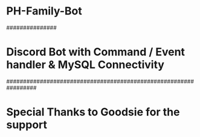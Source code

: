 # PH-Family-Bot
###############
# Discord Bot with Command / Event handler & MySQL Connectivity #
#################################################################
# Special Thanks to Goodsie for the support #####################
